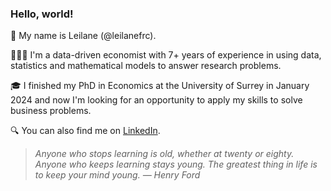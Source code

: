 ### Hello, world!

👋 My name is Leilane (@leilanefrc).

👩🏻‍💻 I'm a data-driven economist with 7+ years of experience in using data, statistics and mathematical models to answer research problems.

🎓 I finished my PhD in Economics at the University of Surrey in January 2024 and now I'm looking for an opportunity to apply my skills to solve business problems.

🔍 You can also find me on [LinkedIn](https://www.linkedin.com/in/leilanecambara/).

> *Anyone who stops learning is old, whether at twenty or eighty. Anyone who keeps learning stays young. The greatest thing in life is to keep your mind young. &mdash; Henry Ford*

<!---
leilanefrc/leilanefrc is a ✨ special ✨ repository because its `README.md` (this file) appears on your GitHub profile.
You can click the Preview link to take a look at your changes.
--->
